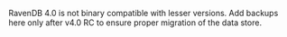 RavenDB 4.0 is not binary compatible with lesser versions. Add backups here only after v4.0 RC to ensure proper migration of the data store. 